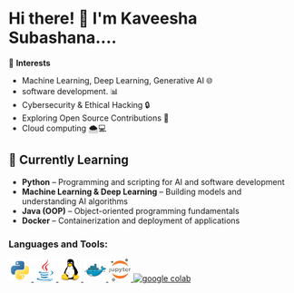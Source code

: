 # Hi there! 👋 I'm Kaveesha Subashana....

🔭 **Interests**  
- Machine Learning, Deep Learning, Generative AI 🌐  
- software development. 📊  
- Cybersecurity & Ethical Hacking 🔒  
- Exploring Open Source Contributions 🤝
- Cloud computing 🌨️💻

## 🌱 Currently Learning
- **Python** – Programming and scripting for AI and software development  
- **Machine Learning & Deep Learning** – Building models and understanding AI algorithms  
- **Java (OOP)** – Object-oriented programming fundamentals  
- **Docker** – Containerization and deployment of applications  
 




<h3 align="left">Languages and Tools:</h3>
<p align="left"> 
  <a href="https://www.python.org" target="_blank" rel="noreferrer"> 
    <img src="https://raw.githubusercontent.com/devicons/devicon/master/icons/python/python-original.svg" alt="python" width="40" height="40"/> 
  </a> 
  <a href="https://www.java.com" target="_blank" rel="noreferrer"> 
    <img src="https://raw.githubusercontent.com/devicons/devicon/master/icons/java/java-original.svg" alt="java" width="40" height="40"/> 
  </a> 
  <a href="https://www.linux.org/" target="_blank" rel="noreferrer"> 
    <img src="https://raw.githubusercontent.com/devicons/devicon/master/icons/linux/linux-original.svg" alt="linux" width="40" height="40"/> 
  </a> 
  <a href="https://www.docker.com/" target="_blank" rel="noreferrer"> 
    <img src="https://raw.githubusercontent.com/devicons/devicon/master/icons/docker/docker-original.svg" alt="docker" width="40" height="40"/> 
  </a> 
  <a href="https://jupyter.org/" target="_blank" rel="noreferrer"> 
    <img src="https://raw.githubusercontent.com/devicons/devicon/master/icons/jupyter/jupyter-original-wordmark.svg" alt="jupyter" width="40" height="40"/> 
  </a> 
  <a href="https://colab.research.google.com/" target="_blank" rel="noreferrer"> 
    <img src="https://upload.wikimedia.org/wikipedia/commons/7/75/Colaboratory_logo.svg" alt="google colab" width="40" height="40"/> 
  </a> 
</p>




